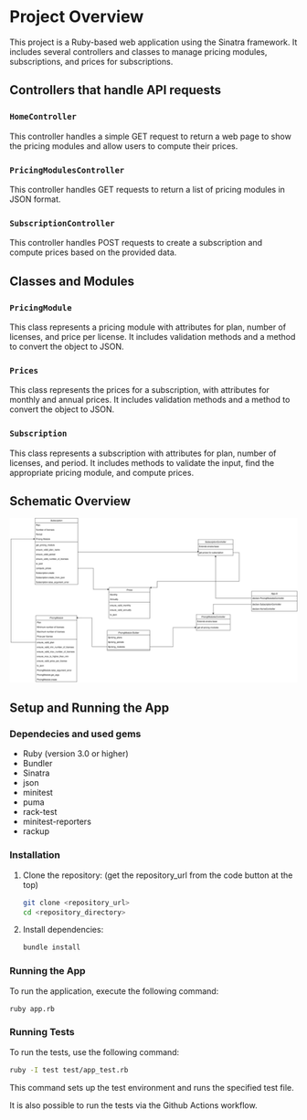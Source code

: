 # Project Overview

This project is a Ruby-based web application using the Sinatra framework. It includes several controllers and classes to
manage pricing modules, subscriptions, and prices for subscriptions.

## Controllers that handle API requests

### `HomeController`

This controller handles a simple GET request to return a web page to show the pricing modules and allow users to compute
their prices.

### `PricingModulesController`

This controller handles GET requests to return a list of pricing modules in JSON format.

### `SubscriptionController`

This controller handles POST requests to create a subscription and compute prices based on the provided data.

## Classes and Modules

### `PricingModule`

This class represents a pricing module with attributes for plan, number of licenses, and price per license. It includes
validation methods and a method to convert the object to JSON.

### `Prices`

This class represents the prices for a subscription, with attributes for monthly and annual prices. It includes
validation methods and a method to convert the object to JSON.

### `Subscription`

This class represents a subscription with attributes for plan, number of licenses, and period. It includes methods to
validate the input, find the appropriate pricing module, and compute prices.

## Schematic Overview

![uml leexi.drawio.svg](uml_leexi.drawio.svg)

## Setup and Running the App

### Dependecies and used gems

- Ruby (version 3.0 or higher)
- Bundler
- Sinatra
- json
- minitest
- puma
- rack-test
- minitest-reporters
- rackup

### Installation

1. Clone the repository: (get the repository_url from the code button at the top)
   ```sh
   git clone <repository_url>
   cd <repository_directory>
   ```

2. Install dependencies:
   ```sh
   bundle install
   ```

### Running the App

To run the application, execute the following command:

```sh
ruby app.rb
```

### Running Tests

To run the tests, use the following command:

```sh
ruby -I test test/app_test.rb
```

This command sets up the test environment and runs the specified test file.

It is also possible to run the tests via the Github Actions workflow.